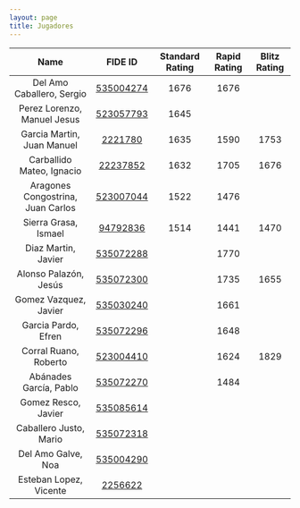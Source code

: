 ```yaml
---
layout: page
title: Jugadores
---
```


| Name | FIDE ID | Standard Rating | Rapid Rating | Blitz Rating |
|:----:|:--------:|:----------------:|:-------------:|:-------------:|
|Del Amo Caballero, Sergio|[535004274](https://ratings.fide.com/profile/535004274)|1676|1676||
|Perez Lorenzo, Manuel Jesus|[523057793](https://ratings.fide.com/profile/523057793)|1645|||
|Garcia Martin, Juan Manuel|[2221780](https://ratings.fide.com/profile/2221780)|1635|1590|1753|
|Carballido Mateo, Ignacio|[22237852](https://ratings.fide.com/profile/22237852)|1632|1705|1676|
|Aragones Congostrina, Juan Carlos|[523007044](https://ratings.fide.com/profile/523007044)|1522|1476||
|Sierra Grasa, Ismael|[94792836](https://ratings.fide.com/profile/94792836)|1514|1441|1470|
|Diaz Martin, Javier|[535072288](https://ratings.fide.com/profile/535072288)||1770||
|Alonso Palazón, Jesús|[535072300](https://ratings.fide.com/profile/535072300)||1735|1655|
|Gomez Vazquez, Javier|[535030240](https://ratings.fide.com/profile/535030240)||1661||
|Garcia Pardo, Efren|[535072296](https://ratings.fide.com/profile/535072296)||1648||
|Corral Ruano, Roberto|[523004410](https://ratings.fide.com/profile/523004410)||1624|1829|
|Abánades García, Pablo|[535072270](https://ratings.fide.com/profile/535072270)||1484||
|Gomez Resco, Javier|[535085614](https://ratings.fide.com/profile/535085614)||||
|Caballero Justo, Mario|[535072318](https://ratings.fide.com/profile/535072318)||||
|Del Amo Galve, Noa|[535004290](https://ratings.fide.com/profile/535004290)||||
|Esteban Lopez, Vicente|[2256622](https://ratings.fide.com/profile/2256622)||||
